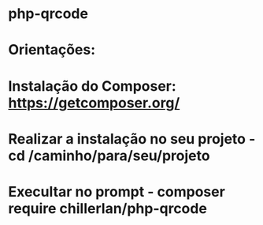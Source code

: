 # php-qrcode

# Orientações:

# Instalação do Composer: https://getcomposer.org/
# Realizar a instalação no seu projeto - cd /caminho/para/seu/projeto
# Execultar no prompt - composer require chillerlan/php-qrcode
